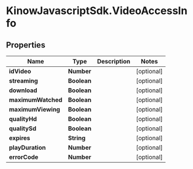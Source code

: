 # KinowJavascriptSdk.VideoAccessInfo

## Properties
Name | Type | Description | Notes
------------ | ------------- | ------------- | -------------
**idVideo** | **Number** |  | [optional] 
**streaming** | **Boolean** |  | [optional] 
**download** | **Boolean** |  | [optional] 
**maximumWatched** | **Boolean** |  | [optional] 
**maximumViewing** | **Boolean** |  | [optional] 
**qualityHd** | **Boolean** |  | [optional] 
**qualitySd** | **Boolean** |  | [optional] 
**expires** | **String** |  | [optional] 
**playDuration** | **Number** |  | [optional] 
**errorCode** | **Number** |  | [optional] 


